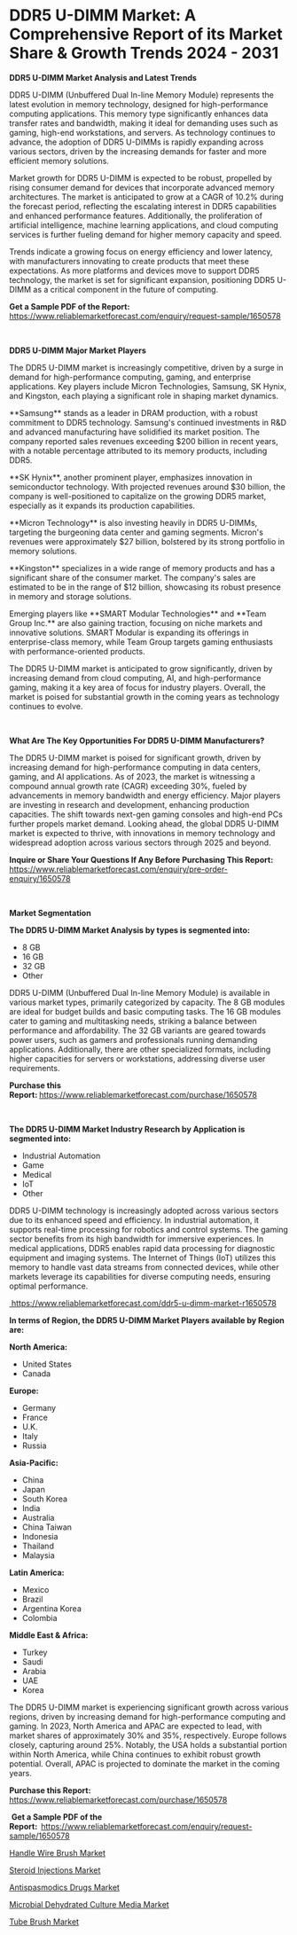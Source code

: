 <p><h1>DDR5 U-DIMM Market: A Comprehensive Report of its Market Share & Growth Trends 2024 - 2031</h1></p><p><strong>DDR5 U-DIMM Market Analysis and Latest Trends</strong></p>
<p><p>DDR5 U-DIMM (Unbuffered Dual In-line Memory Module) represents the latest evolution in memory technology, designed for high-performance computing applications. This memory type significantly enhances data transfer rates and bandwidth, making it ideal for demanding uses such as gaming, high-end workstations, and servers. As technology continues to advance, the adoption of DDR5 U-DIMMs is rapidly expanding across various sectors, driven by the increasing demands for faster and more efficient memory solutions.</p><p>Market growth for DDR5 U-DIMM is expected to be robust, propelled by rising consumer demand for devices that incorporate advanced memory architectures. The market is anticipated to grow at a CAGR of 10.2% during the forecast period, reflecting the escalating interest in DDR5 capabilities and enhanced performance features. Additionally, the proliferation of artificial intelligence, machine learning applications, and cloud computing services is further fueling demand for higher memory capacity and speed. </p><p>Trends indicate a growing focus on energy efficiency and lower latency, with manufacturers innovating to create products that meet these expectations. As more platforms and devices move to support DDR5 technology, the market is set for significant expansion, positioning DDR5 U-DIMM as a critical component in the future of computing.</p></p>
<p><strong>Get a Sample PDF of the Report:&nbsp;</strong> <a href="https://www.reliablemarketforecast.com/enquiry/request-sample/1650578?utm_campaign=1178&utm_medium=2&utm_source=Github&utm_content=ia&utm_term=26092024&utm_id=ddr5-u-dimm">https://www.reliablemarketforecast.com/enquiry/request-sample/1650578</a></p>
<p>&nbsp;</p>
<p><strong>DDR5 U-DIMM Major Market Players</strong></p>
<p><p>The DDR5 U-DIMM market is increasingly competitive, driven by a surge in demand for high-performance computing, gaming, and enterprise applications. Key players include Micron Technologies, Samsung, SK Hynix, and Kingston, each playing a significant role in shaping market dynamics.</p><p>**Samsung** stands as a leader in DRAM production, with a robust commitment to DDR5 technology. Samsung's continued investments in R&D and advanced manufacturing have solidified its market position. The company reported sales revenues exceeding $200 billion in recent years, with a notable percentage attributed to its memory products, including DDR5.</p><p>**SK Hynix**, another prominent player, emphasizes innovation in semiconductor technology. With projected revenues around $30 billion, the company is well-positioned to capitalize on the growing DDR5 market, especially as it expands its production capabilities. </p><p>**Micron Technology** is also investing heavily in DDR5 U-DIMMs, targeting the burgeoning data center and gaming segments. Micron's revenues were approximately $27 billion, bolstered by its strong portfolio in memory solutions. </p><p>**Kingston** specializes in a wide range of memory products and has a significant share of the consumer market. The company's sales are estimated to be in the range of $12 billion, showcasing its robust presence in memory and storage solutions.</p><p>Emerging players like **SMART Modular Technologies** and **Team Group Inc.** are also gaining traction, focusing on niche markets and innovative solutions. SMART Modular is expanding its offerings in enterprise-class memory, while Team Group targets gaming enthusiasts with performance-oriented products.</p><p>The DDR5 U-DIMM market is anticipated to grow significantly, driven by increasing demand from cloud computing, AI, and high-performance gaming, making it a key area of focus for industry players. Overall, the market is poised for substantial growth in the coming years as technology continues to evolve.</p></p>
<p>&nbsp;</p>
<p><strong>What Are The Key Opportunities For DDR5 U-DIMM Manufacturers?</strong></p>
<p><p>The DDR5 U-DIMM market is poised for significant growth, driven by increasing demand for high-performance computing in data centers, gaming, and AI applications. As of 2023, the market is witnessing a compound annual growth rate (CAGR) exceeding 30%, fueled by advancements in memory bandwidth and energy efficiency. Major players are investing in research and development, enhancing production capacities. The shift towards next-gen gaming consoles and high-end PCs further propels market demand. Looking ahead, the global DDR5 U-DIMM market is expected to thrive, with innovations in memory technology and widespread adoption across various sectors through 2025 and beyond.</p></p>
<p><strong>Inquire or Share Your Questions If Any Before Purchasing This Report:</strong> <a href="https://www.reliablemarketforecast.com/enquiry/pre-order-enquiry/1650578?utm_campaign=1178&utm_medium=2&utm_source=Github&utm_content=ia&utm_term=26092024&utm_id=ddr5-u-dimm">https://www.reliablemarketforecast.com/enquiry/pre-order-enquiry/1650578</a></p>
<p>&nbsp;</p>
<p><strong>Market Segmentation</strong></p>
<p><strong>The DDR5 U-DIMM Market Analysis by types is segmented into:</strong></p>
<p><ul><li>8 GB</li><li>16 GB</li><li>32 GB</li><li>Other</li></ul></p>
<p><p>DDR5 U-DIMM (Unbuffered Dual In-line Memory Module) is available in various market types, primarily categorized by capacity. The 8 GB modules are ideal for budget builds and basic computing tasks. The 16 GB modules cater to gaming and multitasking needs, striking a balance between performance and affordability. The 32 GB variants are geared towards power users, such as gamers and professionals running demanding applications. Additionally, there are other specialized formats, including higher capacities for servers or workstations, addressing diverse user requirements.</p></p>
<p><strong>Purchase this Report:&nbsp;</strong><a href="https://www.reliablemarketforecast.com/purchase/1650578?utm_campaign=1178&utm_medium=2&utm_source=Github&utm_content=ia&utm_term=26092024&utm_id=ddr5-u-dimm">https://www.reliablemarketforecast.com/purchase/1650578</a></p>
<p>&nbsp;</p>
<p><strong>The DDR5 U-DIMM Market Industry Research by Application is segmented into:</strong></p>
<p><ul><li>Industrial Automation</li><li>Game</li><li>Medical</li><li>IoT</li><li>Other</li></ul></p>
<p><p>DDR5 U-DIMM technology is increasingly adopted across various sectors due to its enhanced speed and efficiency. In industrial automation, it supports real-time processing for robotics and control systems. The gaming sector benefits from its high bandwidth for immersive experiences. In medical applications, DDR5 enables rapid data processing for diagnostic equipment and imaging systems. The Internet of Things (IoT) utilizes this memory to handle vast data streams from connected devices, while other markets leverage its capabilities for diverse computing needs, ensuring optimal performance.</p></p>
<p><a href="https://www.reliablemarketforecast.com/ddr5-u-dimm-market-r1650578?utm_campaign=1178&utm_medium=2&utm_source=Github&utm_content=ia&utm_term=26092024&utm_id=ddr5-u-dimm">&nbsp;https://www.reliablemarketforecast.com/ddr5-u-dimm-market-r1650578</a></p>
<p><strong>In terms of Region, the DDR5 U-DIMM Market Players available by Region are:</strong></p>
<p>
    <p> <strong> North America: </strong>
        <ul>
            <li>United States</li>
            <li>Canada</li>
        </ul>
        </p> 
    <p> <strong> Europe: </strong>
        <ul>
            <li>Germany</li>
            <li>France</li>
            <li>U.K.</li>
            <li>Italy</li>
            <li>Russia</li>
        </ul>
        </p> 
    <p> <strong> Asia-Pacific: </strong>
        <ul>
            <li>China</li>
            <li>Japan</li>
            <li>South Korea</li>
            <li>India</li>
            <li>Australia</li>
            <li>China Taiwan</li>
            <li>Indonesia</li>
            <li>Thailand</li>
            <li>Malaysia</li>
        </ul>
        </p> 
    <p> <strong> Latin America: </strong>
        <ul>
            <li>Mexico</li>
            <li>Brazil</li>
            <li>Argentina Korea</li>
            <li>Colombia</li>
        </ul>
        </p> 
    <p> <strong> Middle East & Africa: </strong>
        <ul>
            <li>Turkey</li>
            <li>Saudi</li>
            <li>Arabia</li>
            <li>UAE</li>
            <li>Korea</li>
        </ul>
    </p>
    </p>
<p><p>The DDR5 U-DIMM market is experiencing significant growth across various regions, driven by increasing demand for high-performance computing and gaming. In 2023, North America and APAC are expected to lead, with market shares of approximately 30% and 35%, respectively. Europe follows closely, capturing around 25%. Notably, the USA holds a substantial portion within North America, while China continues to exhibit robust growth potential. Overall, APAC is projected to dominate the market in the coming years.</p></p>
<p><strong>Purchase this Report: </strong><a href="https://www.reliablemarketforecast.com/purchase/1650578?utm_campaign=1178&utm_medium=2&utm_source=Github&utm_content=ia&utm_term=26092024&utm_id=ddr5-u-dimm">https://www.reliablemarketforecast.com/purchase/1650578</a></p>
<p>&nbsp;<strong>Get a Sample PDF of the Report:&nbsp;&nbsp;</strong><a href="https://www.reliablemarketforecast.com/enquiry/request-sample/1650578?utm_campaign=1178&utm_medium=2&utm_source=Github&utm_content=ia&utm_term=26092024&utm_id=ddr5-u-dimm">https://www.reliablemarketforecast.com/enquiry/request-sample/1650578</a></p>
<p><strong></strong></p>
<p><p><a href="https://issuu.com/reportprime-2/docs/handle-wire-brush-market-size-2030._d6ed10ae87ee20?utm_campaign=1178&utm_medium=2&utm_source=Github&utm_content=ia&utm_term=26092024&utm_id=ddr5-u-dimm">Handle Wire Brush Market</a></p><p><a href="https://www.linkedin.com/pulse/steroid-injections-market-emerging-trends-future-kbn7e?trackingId=r4JZ3eR7TFyp4RZ768GcAA%3D%3D&utm_campaign=1178&utm_medium=2&utm_source=Github&utm_content=ia&utm_term=26092024&utm_id=ddr5-u-dimm">Steroid Injections Market</a></p><p><a href="https://www.linkedin.com/pulse/insights-antispasmodics-drugs-market-players-size-geographical-rsxle?trackingId=IaLs7Vr2Tde3Ses7D8bDig%3D%3D&utm_campaign=1178&utm_medium=2&utm_source=Github&utm_content=ia&utm_term=26092024&utm_id=ddr5-u-dimm">Antispasmodics Drugs Market</a></p><p><a href="https://github.com/PeterParrish5/Market-Research-Report-List-6/blob/main/microbial-dehydrated-culture-media-market.md?utm_campaign=1178&utm_medium=2&utm_source=Github&utm_content=ia&utm_term=26092024&utm_id=ddr5-u-dimm">Microbial Dehydrated Culture Media Market</a></p><p><a href="https://issuu.com/reportprime-2/docs/tube-brush-market-size-2030.pptx_adbe36dd79c5d5?utm_campaign=1178&utm_medium=2&utm_source=Github&utm_content=ia&utm_term=26092024&utm_id=ddr5-u-dimm">Tube Brush Market</a></p></p>